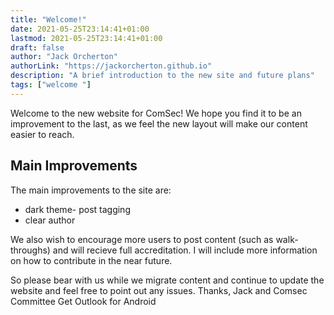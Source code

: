 ```yaml
---
title: "Welcome!"
date: 2021-05-25T23:14:41+01:00
lastmod: 2021-05-25T23:14:41+01:00
draft: false
author: "Jack Orcherton"
authorLink: "https://jackorcherton.github.io"
description: "A brief introduction to the new site and future plans"
tags: ["welcome "]
---
```


Welcome to the new website for ComSec! We hope you find it to be an improvement to the last, as we feel the new layout will make our content easier to reach. 

## Main Improvements
The main improvements to the site are:

- dark theme- post tagging 
- clear author

We also wish to encourage more users to post content (such as walk-throughs) and will recieve full accreditation. I will include more information on how to contribute in the near future. 

So please bear with us while we migrate content and continue to update the website and feel free to point out any issues. Thanks, Jack and Comsec Committee Get Outlook for Android
